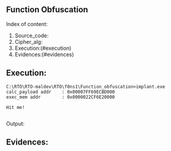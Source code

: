 ## Function Obfuscation

Index of content:

  1.  Source_code:
  2.  Cipher_alg:
  3.  Execution:(#execution)
  4.  Evidences:(#evidences)

## Execution:

```
C:\RTO\RTO-maldev\RTO\f0ns1\Function_obfuscation>implant.exe
calc_payload addr    : 0x00007FF69ECBD000
exec_mem addr        : 0x0000022CF6E20000

Hit me!


```
Output:

## Evidences:
